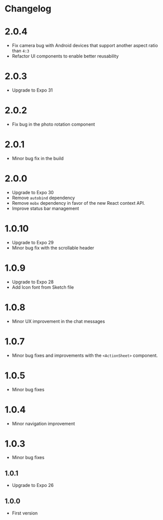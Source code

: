# Changelog

# 2.0.4
* Fix camera bug with Android devices that support another aspect ratio than `4:3`
* Refactor UI components to enable better reusability

# 2.0.3
* Upgrade to Expo 31

# 2.0.2
* Fix bug in the photo rotation component

# 2.0.1
* Minor bug fix in the build

# 2.0.0
* Upgrade to Expo 30
* Remove `autobind` dependency
* Remove `mobx` dependency in favor of the new React context API.
* Improve status bar management

# 1.0.10
* Upgrade to Expo 29
* Minor bug fix with the scrollable header

# 1.0.9
* Upgrade to Expo 28
* Add Icon font from Sketch file

# 1.0.8
* Minor UX improvement in the chat messages

# 1.0.7
* Minor bug fixes and improvements with the `<ActionSheet>` component.

# 1.0.5
* Minor bug fixes

# 1.0.4
* Minor navigation improvement

# 1.0.3
* Minor bug fixes

## 1.0.1
* Upgrade to Expo 26

## 1.0.0
* First version
